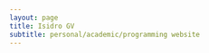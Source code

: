 ```yaml
---
layout: page
title: Isidro GV
subtitle: personal/academic/programming website
---
```






























